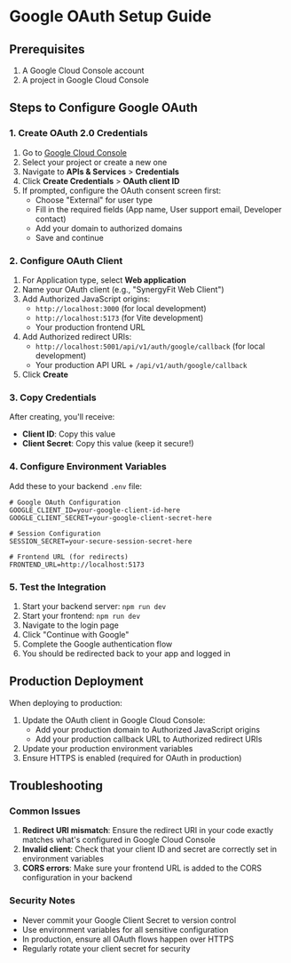 # Google OAuth Setup Guide

## Prerequisites
1. A Google Cloud Console account
2. A project in Google Cloud Console

## Steps to Configure Google OAuth

### 1. Create OAuth 2.0 Credentials

1. Go to [Google Cloud Console](https://console.cloud.google.com/)
2. Select your project or create a new one
3. Navigate to **APIs & Services** > **Credentials**
4. Click **Create Credentials** > **OAuth client ID**
5. If prompted, configure the OAuth consent screen first:
   - Choose "External" for user type
   - Fill in the required fields (App name, User support email, Developer contact)
   - Add your domain to authorized domains
   - Save and continue

### 2. Configure OAuth Client

1. For Application type, select **Web application**
2. Name your OAuth client (e.g., "SynergyFit Web Client")
3. Add Authorized JavaScript origins:
   - `http://localhost:3000` (for local development)
   - `http://localhost:5173` (for Vite development)
   - Your production frontend URL
4. Add Authorized redirect URIs:
   - `http://localhost:5001/api/v1/auth/google/callback` (for local development)
   - Your production API URL + `/api/v1/auth/google/callback`
5. Click **Create**

### 3. Copy Credentials

After creating, you'll receive:
- **Client ID**: Copy this value
- **Client Secret**: Copy this value (keep it secure!)

### 4. Configure Environment Variables

Add these to your backend `.env` file:

```env
# Google OAuth Configuration
GOOGLE_CLIENT_ID=your-google-client-id-here
GOOGLE_CLIENT_SECRET=your-google-client-secret-here

# Session Configuration
SESSION_SECRET=your-secure-session-secret-here

# Frontend URL (for redirects)
FRONTEND_URL=http://localhost:5173
```

### 5. Test the Integration

1. Start your backend server: `npm run dev`
2. Start your frontend: `npm run dev`
3. Navigate to the login page
4. Click "Continue with Google"
5. Complete the Google authentication flow
6. You should be redirected back to your app and logged in

## Production Deployment

When deploying to production:

1. Update the OAuth client in Google Cloud Console:
   - Add your production domain to Authorized JavaScript origins
   - Add your production callback URL to Authorized redirect URIs
2. Update your production environment variables
3. Ensure HTTPS is enabled (required for OAuth in production)

## Troubleshooting

### Common Issues

1. **Redirect URI mismatch**: Ensure the redirect URI in your code exactly matches what's configured in Google Cloud Console
2. **Invalid client**: Check that your client ID and secret are correctly set in environment variables
3. **CORS errors**: Make sure your frontend URL is added to the CORS configuration in your backend

### Security Notes

- Never commit your Google Client Secret to version control
- Use environment variables for all sensitive configuration
- In production, ensure all OAuth flows happen over HTTPS
- Regularly rotate your client secret for security